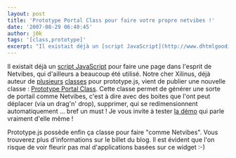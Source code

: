 ```yaml
---
layout: post
title: 'Prototype Portal Class pour faire votre propre netvibes !'
date: '2007-08-29 06:40:45'
author: j0k
tags: '[class,prototype]'
excerpt: "Il existait déjà un [script JavaScript](http://www.dhtmlgoodies.com/scripts/dragable-boxes/dragable-boxes.html) pour faire une page dans l'esprit de Netvibes, qui d'ailleurs a beaucoup été utilisé.     \nNotre cher Xilinus, déjà auteur de [plusieurs](http://www.j0k3r.net/news-une-classe-pour-creer-un-carrousel-d-images-avec-prototype-1496.html)      …"
---
```


Il existait déjà un [script JavaScript](http://www.dhtmlgoodies.com/scripts/dragable-boxes/dragable-boxes.html) pour faire une page dans l'esprit de Netvibes, qui d'ailleurs a beaucoup été utilisé.
Notre cher Xilinus, déjà auteur de [plusieurs](http://www.j0k3r.net/news-une-classe-pour-creer-un-carrousel-d-images-avec-prototype-1496.html) [classes](http://www.j0k3r.net/news-une-classe-pour-gerer-les-fenetres-avec-prototype-js-1340.html) pour prototype.js, vient de publier une nouvelle classe : [Prototype Portal Class](http://blog.xilinus.com/2007/8/26/prototype-portal-class). Cette classe permet de générer une sorte de portail comme Netvibes, c'est à dire avec des boites que l'ont peut déplacer (via un drag'n' drop), supprimer, qui se redimensionnent automatiquement ... bref un must ! Je vous invite à tester [la démo](http://blog.xilinus.com/prototype-portal/test/index.html) qui parle vraiment d'elle même !

Prototype.js possède enfin ça classe pour faire "comme Netvibes".   Vous trouverez plus d'informations sur le billet du blog. Il est évident que l'on risque de voir fleurir pas mal d'applications basées sur ce widget :-)
